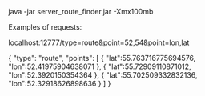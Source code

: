 java -jar server_route_finder.jar -Xmx100mb

Examples of requests:

localhost:12777/type=route&point=52,54&point=lon,lat

{
    "type": "route",
	"points": [
		{
			"lat":55.763716775694576,
			"lon":52.41975904638071
		},
		{
			"lat":55.72909110871012,
			"lon":52.3920150354364
		},
		{
			"lat":55.702509332832136,
			"lon":52.32918626898636
		}
	]
}
